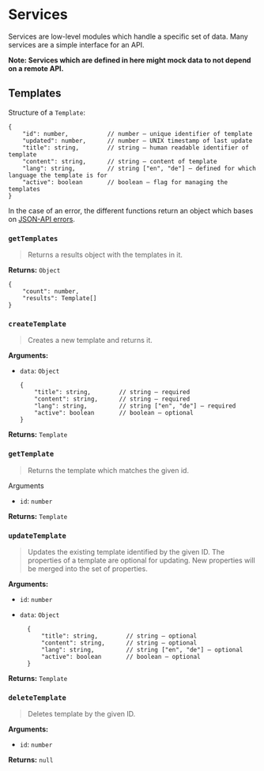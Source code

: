 # Services

Services are low-level modules which handle a specific set of data. Many services are a simple interface for an API.

**Note: Services which are defined in here might mock data to not depend on a remote API.**

## Templates

Structure of a `Template`:

```json5
{
    "id": number,           // number – unique identifier of template
    "updated": number,      // number – UNIX timestamp of last update
    "title": string,        // string – human readable identifier of template
    "content": string,      // string – content of template
    "lang": string,         // string ["en", "de"] – defined for which language the template is for
    "active": boolean       // boolean – flag for managing the templates
}
```

In the case of an error, the different functions return an object which bases on [JSON-API errors](https://jsonapi.org/format/#errors-processing).



### `getTemplates`

> Returns a results object with the templates in it.

**Returns:** `Object`

```json5
{
    "count": number,
    "results": Template[]
}
```



### `createTemplate`

> Creates a new template and returns it.

**Arguments:**

* `data`: `Object`

    ```json5
    {
        "title": string,        // string – required
        "content": string,      // string – required
        "lang": string,         // string ["en", "de"] – required
        "active": boolean       // boolean – optional
    }
    ```

**Returns:** `Template`



### `getTemplate`

> Returns the template which matches the given id.

Arguments

* `id`: `number`

**Returns:** `Template`



### `updateTemplate`

> Updates the existing template identified by the given ID. The properties of a template are optional for updating. New properties will be merged into the set of properties.

**Arguments:**

* `id`: `number`
* `data`: `Object`

  ```json5
    {
        "title": string,        // string – optional
        "content": string,      // string – optional
        "lang": string,         // string ["en", "de"] – optional
        "active": boolean       // boolean – optional
    }
    ```

**Returns:** `Template`


### `deleteTemplate`

> Deletes template by the given ID.

**Arguments:**

* `id`: `number`

**Returns:** `null`